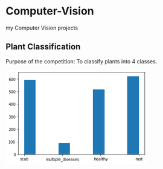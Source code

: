 # Computer-Vision
my Computer Vision projects

## Plant Classification
Purpose of the competition: To classify plants into 4 classes.

![classes](/images/hist_of_classes.png)
